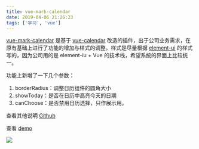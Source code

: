 ```yaml
---
title: vue-mark-calendar
date: 2019-04-06 21:26:23
tags: ['学习', 'vue']
---
```


[vue-mark-calendar](https://github.com/Tit1e/vue-mark-calendar) 是基于 [vue-calendar](https://github.com/zwhGithub/vue-calendar) 改造的插件，出于公司业务需求，在原有基础上进行了功能的增加与样式的调整。样式是尽量根据 [element-ui](http://element-cn.eleme.io/#/zh-CN/component/installation) 的样式写的，因为公司用的是 element-iu + Vue 的技术栈，希望系统的界面上比较统一。

功能上新增了一下几个参数：

1. borderRadius：调整日历组件的圆角大小
2. showToday：是否在日历中高亮今天的日期
3. canChoose：是否禁用日历选择，只作展示用。

查看其他说明 [Github](<https://github.com/Tit1e/vue-mark-calendar>)

查看 [demo](https://evolly.one/demos/63-vue-mark-calender/)

![](https://personal-1251959693.cos.ap-chengdu.myqcloud.com/2019-04-05-084559.png)